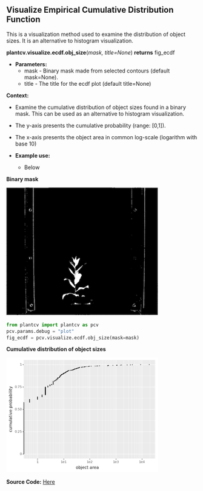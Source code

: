 ## Visualize Empirical Cumulative Distribution Function

This is a visualization method used to examine the distribution of object sizes. It is an alternative to histogram 
visualization.

**plantcv.visualize.ecdf.obj_size**(*mask, title=None*)
**returns** fig_ecdf

- **Parameters:**
    - mask - Binary mask made from selected contours (default mask=None).
    - title - The title for the ecdf plot (default title=None) 
    
**Context:**
- Examine the cumulative distribution of object sizes found in a binary mask. This can be used as an alternative 
  to histogram visualization.
- The y-axis presents the cumulative probability (range: [0,1]).  
- The x-axis presents the object area in common log-scale (logarithm with base 10)

- **Example use:**
    - Below
    
**Binary mask**

![Screenshot](img/documentation_images/visualize_ecdf/binary_mask.png)

```python
from plantcv import plantcv as pcv
pcv.params.debug = "plot"
fig_ecdf = pcv.visualize.ecdf.obj_size(mask=mask)
```

**Cumulative distribution of object sizes**

![Screenshot](img/documentation_images/visualize_ecdf/ecdf_object_size.png)

**Source Code:** [Here](https://github.com/danforthcenter/plantcv/blob/master/plantcv/plantcv/visualize/ecdf/ecdf.py)
